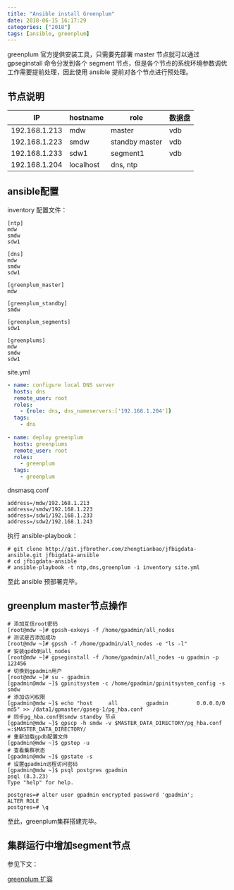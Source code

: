 ```yaml
---
title: "Ansible install Greenplum"
date: 2018-06-15 16:17:29
categories: ["2018"]
tags: [ansible, greenplum]
---
```


greenplum 官方提供安装工具，只需要先部署 master 节点就可以通过 gpseginstall 命令分发到各个 segment 节点，但是各个节点的系统环境参数调优工作需要提前处理，因此使用 ansible 提前对各个节点进行预处理。

## 节点说明

| IP            | hostname  | role           | 数据盘 |
| ------------- | --------- | -------------- | ------ |
| 192.168.1.213 | mdw       | master         | vdb    |
| 192.168.1.223 | smdw      | standby master | vdb    |
| 192.168.1.233 | sdw1      | segment1       | vdb    |
| 192.168.1.204 | localhost | dns, ntp       |        |


## ansible配置

inventory 配置文件：

```
[ntp]
mdw
smdw
sdw1

[dns]
mdw
smdw
sdw1

[greenplum_master]
mdw

[greenplum_standby]
smdw

[greenplum_segments]
sdw1

[greenplums]
mdw
smdw
sdw1
```

site.yml

```yaml
- name: configure local DNS server
  hosts: dns
  remote_user: root
  roles:
    - {role: dns, dns_nameservers:['192.168.1.204']}
  tags:
    - dns
    
- name: deploy greenplum
  hosts: greenplums                                                        
  remote_user: root
  roles:
    - greenplum
  tags:
    - greenplum 
```

dnsmasq.conf

```
address=/mdw/192.168.1.213
address=/smdw/192.168.1.223
address=/sdw1/192.168.1.233
address=/sdw2/192.168.1.243
```

执行 ansible-playbook：

```
# git clone http://git.jfbrother.com/zhengtianbao/jfbigdata-ansible.git jfbigdata-ansible
# cd jfbigdata-ansible
# ansible-playbook -t ntp,dns,greenplum -i inventory site.yml 
```

至此 ansible 预部署完毕。

## greenplum master节点操作

```
# 添加互信root密码
[root@mdw ~]# gpssh-exkeys -f /home/gpadmin/all_nodes
# 测试是否添加成功
[root@mdw ~]# gpssh -f /home/gpadmin/all_nodes -e "ls -l"
# 安装gpdb到all_nodes
[root@mdw ~]# gpseginstall -f /home/gpadmin/all_nodes -u gpadmin -p 123456
# 切换到gpadmin用户
[root@mdw ~]# su - gpadmin
[gpadmin@mdw ~]$ gpinitsystem -c /home/gpadmin/gpinitsystem_config -s smdw
# 添加访问权限
[gpadmin@mdw ~]$ echo "host     all         gpadmin         0.0.0.0/0       md5" >> /data1/gpmaster/gpseg-1/pg_hba.conf
# 同步pg_hba.conf到smdw standby 节点
[gpadmin@mdw ~]$ gpscp -h smdw -v $MASTER_DATA_DIRECTORY/pg_hba.conf =:$MASTER_DATA_DIRECTORY/
# 重新加载gpdb配置文件
[gpadmin@mdw ~]$ gpstop -u
# 查看集群状态
[gpadmin@mdw ~]$ gpstate -s
# 设置gpadmin远程访问密码
[gpadmin@mdw ~]$ psql postgres gpadmin
psql (8.3.23)
Type "help" for help.

postgres=# alter user gpadmin encrypted password 'gpadmin';
ALTER ROLE
postgres=# \q
```

至此，greenplum集群搭建完毕。

## 集群运行中增加segment节点

参见下文：

[greenplum 扩容](https://zhengtianbao.com/greenplum/2018/06/20/add-new-segment-to-greenplum-cluster.html)
